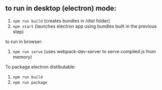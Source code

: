 to run in desktop (electron) mode:
----------------------------------
1. `npm run build` (creates bundles in /dist folder)
2. `npm start` (launches electron app using bundles built in the previous step)

to run in browser:
1. `npm run serve` (uses webpack-dev-server to serve compiled js from memory)

To package electron distibutable:
1. `npm run build`
2. `npm run package`

